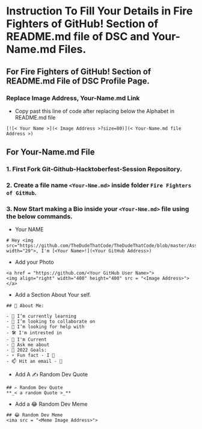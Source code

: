 # Instruction To Fill Your Details in Fire Fighters of GitHub! Section of README.md file of DSC and Your-Name.md Files.

## For Fire Fighters of GitHub! Section of README.md File of DSC Profile Page.

### Replace Image Address, Your-Name.md Link

- Copy past this line of code after replacing below the Alphabet in README.md file

```{r eval=FALSE}
[![< Your Name >](< Image Address >?size=80)](< Your-Name.md file Address >)
```

## For Your-Name.md File

### 1. First Fork Git-Github-Hacktoberfest-Session Repository.
### 2. Create a file name `<Your-Nme.md>` inside folder `Fire Fighters of GitHub`.
### 3. Now Start making a Bio inside your `<Your-Nme.md>` file using the below commands.

- Your NAME

```{r eval=FALSE}
# Hey <img src="https://github.com/TheDudeThatCode/TheDudeThatCode/blob/master/Assets/Hi.gif" width="29">, I'm [<Your Name>!](<Your GitHub Address>) 
```

- Add your Photo

```{r eval=FALSE}
<a href = "https://github.com/<Your GitHub User Name>">
<img align="right" width="400" height="400" src = "<Image Address>">
</a>
```

- Add a Section About Your self.

```{r eval=FALSE}
## 💫 About Me:

- 🌱 I’m currently learning 
- 👯 I’m looking to collaborate on 
- 🤝 I’m looking for help with 
- 🛠 I'm intrested in 
- 🤖 I'm Current 
- 💬 Ask me about 
- 🥅 2022 Goals: 
- ⚡ Fun fact - I 💖 
- 📫 Hit an email - 📧 
```

- Add A ✍️ Random Dev Quote

```{r eval=FALSE}
## ✍️ Random Dev Quote
**_< a random Quote >_**
```
- Add a 😂 Random Dev Meme

```
## 😂 Random Dev Meme
<ima src = "<Meme Image Address>">
```
